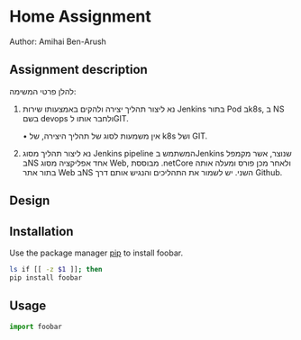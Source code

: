 
# Home Assignment
Author: Amihai Ben-Arush

## Assignment description
להלן פרטי המשימה:

1. נא ליצור תהליך יצירה ולהקים באמצעותו שירות Jenkins בתור Pod בk8s, ב NS בשם devops ולחבר אותו לGIT.

   • אין משמעות לסוג של תהליך היצירה, של k8s ושל GIT.

2. נא ליצור תהליך מסוג Jenkins pipeline המשתמש בJenkins שנוצר,
אשר מקמפל בNS אחד אפליקציה מסוג Web, מבוססת  .netCore
ולאחר מכן פורס ומעלה אותה בתור אתר Web בNS השני.
יש לשמור את התהליכים והנגיש אותם דרך Github.

## Design

## Installation

Use the package manager [pip](https://pip.pypa.io/en/stable/) to install foobar.

```bash
ls if [[ -z $1 ]]; then
pip install foobar
```

## Usage

```python
import foobar
```

